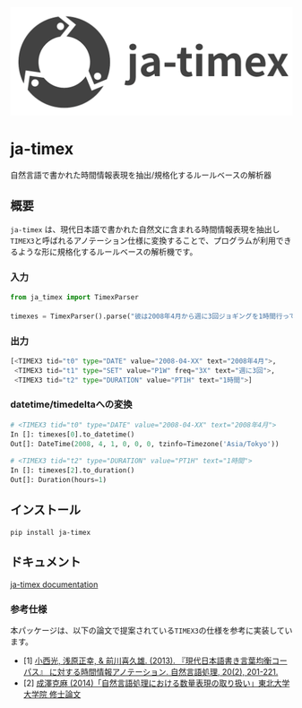 ![](docs/docs/img/logo_title_wide.png)

# ja-timex

自然言語で書かれた時間情報表現を抽出/規格化するルールベースの解析器

## 概要
`ja-timex` は、現代日本語で書かれた自然文に含まれる時間情報表現を抽出し`TIMEX3`と呼ばれるアノテーション仕様に変換することで、プログラムが利用できるような形に規格化するルールベースの解析機です。

### 入力

```python
from ja_timex import TimexParser

timexes = TimexParser().parse("彼は2008年4月から週に3回ジョギングを1時間行ってきた")
```

### 出力

```python
[<TIMEX3 tid="t0" type="DATE" value="2008-04-XX" text="2008年4月">,
 <TIMEX3 tid="t1" type="SET" value="P1W" freq="3X" text="週に3回">,
 <TIMEX3 tid="t2" type="DURATION" value="PT1H" text="1時間">]
```

### datetime/timedeltaへの変換

```python
# <TIMEX3 tid="t0" type="DATE" value="2008-04-XX" text="2008年4月">
In []: timexes[0].to_datetime()
Out[]: DateTime(2008, 4, 1, 0, 0, 0, tzinfo=Timezone('Asia/Tokyo'))
```


```python
# <TIMEX3 tid="t2" type="DURATION" value="PT1H" text="1時間">
In []: timexes[2].to_duration()
Out[]: Duration(hours=1)
```

## インストール

```
pip install ja-timex
```

## ドキュメント
[ja\-timex documentation](https://ja-timex.github.io/docs/)

### 参考仕様
本パッケージは、以下の論文で提案されている`TIMEX3`の仕様を参考に実装しています。

- [1] [小西光, 浅原正幸, & 前川喜久雄. (2013). 『現代日本語書き言葉均衡コーパス』 に対する時間情報アノテーション. 自然言語処理, 20(2), 201-221.](https://www.jstage.jst.go.jp/article/jnlp/20/2/20_201/_article/-char/ja/)
- [2] [成澤克麻 (2014)「自然言語処理における数量表現の取り扱い」東北大学大学院 修士論文](http://www.cl.ecei.tohoku.ac.jp/publications/2015/mthesis2013_narisawa_submitted.pdf)
